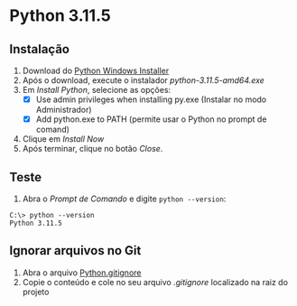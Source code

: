# Python 3.11.5

## Instalação

1. Download do [Python Windows Installer](https://www.python.org/ftp/python/3.11.5/python-3.11.5-amd64.exe)
2. Após o download, execute o instalador _python-3.11.5-amd64.exe_
3. Em _Install Python_, selecione as opções:
   - [x] Use admin privileges when installing py.exe (Instalar no modo Administrador)
   - [x] Add python.exe to PATH (permite usar o Python no prompt de comand)
4. Clique em _Install Now_
5. Após terminar, clique no botão _Close_.

## Teste

1. Abra o _Prompt de Comando_ e digite `python --version`:

```commandline
C:\> python --version
Python 3.11.5
```


## Ignorar arquivos no Git

1. Abra o arquivo [Python.gitignore](https://github.com/github/gitignore/blob/main/Python.gitignore)
2. Copie o conteúdo e cole no seu arquivo _\.gitignore_ localizado na raiz do projeto